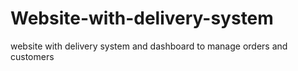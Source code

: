 # Website-with-delivery-system
website with delivery system and dashboard to manage orders and customers
